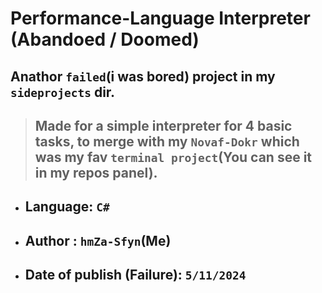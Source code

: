 # Performance-Language Interpreter (Abandoed / Doomed)

## Anathor ```failed```(i was bored) project in my ```sideprojects``` dir.

> ## Made for a simple interpreter for 4 basic tasks, to merge with my ```Novaf-Dokr```  which was my fav ```terminal project```(You can see it in my repos panel).

- ## Language: ```C#```
- ## Author  : ```hmZa-Sfyn```(Me)
- ## Date of publish (Failure): ```5/11/2024```